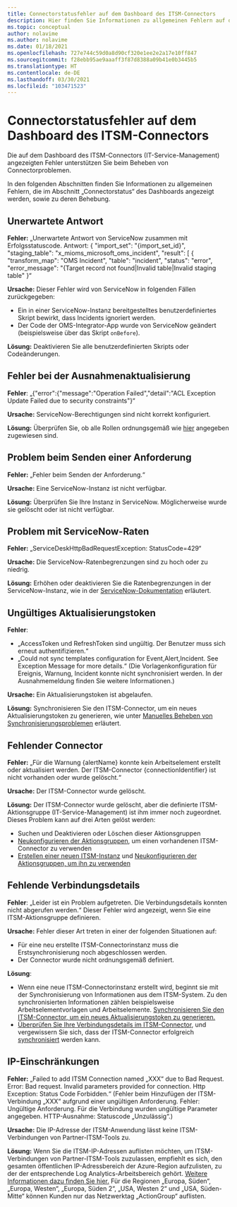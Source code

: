 ```yaml
---
title: Connectorstatusfehler auf dem Dashboard des ITSM-Connectors
description: Hier finden Sie Informationen zu allgemeinen Fehlern auf dem Dashboard des ITSM-Connectors.
ms.topic: conceptual
author: nolavime
ms.author: nolavime
ms.date: 01/18/2021
ms.openlocfilehash: 727e744c59d0a8d90cf320e1ee2e2a17e10ff847
ms.sourcegitcommit: f28ebb95ae9aaaff3f87d8388a09b41e0b3445b5
ms.translationtype: HT
ms.contentlocale: de-DE
ms.lasthandoff: 03/30/2021
ms.locfileid: "103471523"
---
```

# <a name="connector-status-errors-in-the-itsmc-dashboard"></a>Connectorstatusfehler auf dem Dashboard des ITSM-Connectors

Die auf dem Dashboard des ITSM-Connectors (IT-Service-Management) angezeigten Fehler unterstützen Sie beim Beheben von Connectorproblemen.

In den folgenden Abschnitten finden Sie Informationen zu allgemeinen Fehlern, die im Abschnitt „Connectorstatus“ des Dashboards angezeigt werden, sowie zu deren Behebung.

## <a name="unexpected-response"></a>Unerwartete Antwort

**Fehler:** „Unerwartete Antwort von ServiceNow zusammen mit Erfolgsstatuscode. Antwort: { "import_set": "{import_set_id}", "staging_table": "x_mioms_microsoft_oms_incident", "result": [ { "transform_map": "OMS Incident", "table": "incident", "status": "error", "error_message": "{Target record not found|Invalid table|Invalid staging table" }“

**Ursache:** Dieser Fehler wird von ServiceNow in folgenden Fällen zurückgegeben:

* Ein in einer ServiceNow-Instanz bereitgestelltes benutzerdefiniertes Skript bewirkt, dass Incidents ignoriert werden.
* Der Code der OMS-Integrator-App wurde von ServiceNow geändert (beispielsweise über das Skript `onBefore`).

**Lösung:** Deaktivieren Sie alle benutzerdefinierten Skripts oder Codeänderungen.

## <a name="exception-update-failure"></a>Fehler bei der Ausnahmenaktualisierung

**Fehler**: „{"error":{"message":"Operation Failed","detail":"ACL Exception Update Failed due to security constraints"}“

**Ursache:** ServiceNow-Berechtigungen sind nicht korrekt konfiguriert.

**Lösung:** Überprüfen Sie, ob alle Rollen ordnungsgemäß wie [hier](itsmc-connections-servicenow.md#install-the-user-app-and-create-the-user-role) angegeben zugewiesen sind.

## <a name="problem-sending-a-request"></a>Problem beim Senden einer Anforderung

**Fehler:** „Fehler beim Senden der Anforderung.“

**Ursache:** Eine ServiceNow-Instanz ist nicht verfügbar.

**Lösung:** Überprüfen Sie Ihre Instanz in ServiceNow. Möglicherweise wurde sie gelöscht oder ist nicht verfügbar.

## <a name="servicenow-rate-problem"></a>Problem mit ServiceNow-Raten

**Fehler:** „ServiceDeskHttpBadRequestException: StatusCode=429“

**Ursache:** Die ServiceNow-Ratenbegrenzungen sind zu hoch oder zu niedrig.

**Lösung:** Erhöhen oder deaktivieren Sie die Ratenbegrenzungen in der ServiceNow-Instanz, wie in der [ServiceNow-Dokumentation](https://docs.servicenow.com/bundle/london-application-development/page/integrate/inbound-rest/task/investigate-rate-limit-violations.html) erläutert.

## <a name="invalid-refresh-token"></a>Ungültiges Aktualisierungstoken

**Fehler**: 
  * „AccessToken und RefreshToken sind ungültig. Der Benutzer muss sich erneut authentifizieren.“
  * „Could not sync templates configuration for Event,Alert,Incident. See Exception Message for more details.“ (Die Vorlagenkonfiguration für Ereignis, Warnung, Incident konnte nicht synchronisiert werden. In der Ausnahmemeldung finden Sie weitere Informationen.)

**Ursache:** Ein Aktualisierungstoken ist abgelaufen.

**Lösung:** Synchronisieren Sie den ITSM-Connector, um ein neues Aktualisierungstoken zu generieren, wie unter [Manuelles Beheben von Synchronisierungsproblemen](./itsmc-resync-servicenow.md) erläutert.

## <a name="missing-connector"></a>Fehlender Connector

**Fehler:** „Für die Warnung {alertName} konnte kein Arbeitselement erstellt oder aktualisiert werden. Der ITSM-Connector {connectionIdentifier} ist nicht vorhanden oder wurde gelöscht.“

**Ursache:** Der ITSM-Connector wurde gelöscht.

**Lösung:** Der ITSM-Connector wurde gelöscht, aber die definierte ITSM-Aktionsgruppe (IT-Service-Management) ist ihm immer noch zugeordnet. Dieses Problem kann auf drei Arten gelöst werden:

* Suchen und Deaktivieren oder Löschen dieser Aktionsgruppen
* [Neukonfigurieren der Aktionsgruppen](./itsmc-definition.md#create-itsm-work-items-from-azure-alerts), um einen vorhandenen ITSM-Connector zu verwenden
* [Erstellen einer neuen ITSM-Instanz](./itsmc-definition.md#create-an-itsm-connection) und [Neukonfigurieren der Aktionsgruppen, um ihn zu verwenden](itsmc-definition.md#create-itsm-work-items-from-azure-alerts)

## <a name="lack-of-connection-details"></a>Fehlende Verbindungsdetails

**Fehler**: „Leider ist ein Problem aufgetreten. Die Verbindungsdetails konnten nicht abgerufen werden.“ Dieser Fehler wird angezeigt, wenn Sie eine ITSM-Aktionsgruppe definieren.

**Ursache:** Fehler dieser Art treten in einer der folgenden Situationen auf:

* Für eine neu erstellte ITSM-Connectorinstanz muss die Erstsynchronisierung noch abgeschlossen werden.
* Der Connector wurde nicht ordnungsgemäß definiert.

**Lösung**: 

* Wenn eine neue ITSM-Connectorinstanz erstellt wird, beginnt sie mit der Synchronisierung von Informationen aus dem ITSM-System. Zu den synchronisierten Informationen zählen beispielsweise Arbeitselementvorlagen und Arbeitselemente. [Synchronisieren Sie den ITSM-Connector, um ein neues Aktualisierungstoken zu generieren.](./itsmc-resync-servicenow.md)
* [Überprüfen Sie Ihre Verbindungsdetails im ITSM-Connector](./itsmc-connections-servicenow.md#create-a-connection), und vergewissern Sie sich, dass der ITSM-Connector erfolgreich [synchronisiert](./itsmc-resync-servicenow.md) werden kann.


## <a name="ip-restrictions"></a>IP-Einschränkungen
**Fehler:** „Failed to add ITSM Connection named „XXX“ due to Bad Request. Error: Bad request. Invalid parameters provided for connection. Http Exception: Status Code Forbidden.“ (Fehler beim Hinzufügen der ITSM-Verbindung „XXX“ aufgrund einer ungültigen Anforderung. Fehler: Ungültige Anforderung. Für die Verbindung wurden ungültige Parameter angegeben. HTTP-Ausnahme: Statuscode „Unzulässig“.)

**Ursache:** Die IP-Adresse der ITSM-Anwendung lässt keine ITSM-Verbindungen von Partner-ITSM-Tools zu.

**Lösung:** Wenn Sie die ITSM-IP-Adressen auflisten möchten, um ITSM-Verbindungen von Partner-ITSM-Tools zuzulassen, empfiehlt es sich, den gesamten öffentlichen IP-Adressbereich der Azure-Region aufzulisten, zu der der entsprechende Log Analytics-Arbeitsbereich gehört. [Weitere Informationen dazu finden Sie hier.](https://www.microsoft.com/download/details.aspx?id=56519) Für die Regionen „Europa, Süden“, „Europa, Westen“, „Europa, Süden 2“, „USA, Westen 2“ und „USA, Süden-Mitte“ können Kunden nur das Netzwerktag „ActionGroup“ auflisten.
